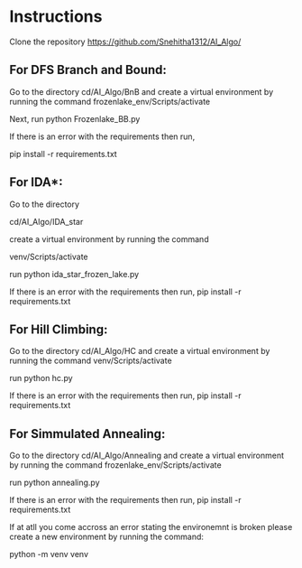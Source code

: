 # Instructions

Clone the repository https://github.com/Snehitha1312/AI_Algo/

## For DFS Branch and Bound:

Go to the directory cd/AI_Algo/BnB and create a virtual environment by running the command frozenlake_env/Scripts/activate

Next, run python Frozenlake_BB.py

If there is an error with the requirements then run,

pip install -r requirements.txt

## For IDA*:
Go to the directory

cd/AI_Algo/IDA_star

 create a virtual environment by running the command

 venv/Scripts/activate

run python ida_star_frozen_lake.py

If there is an error with the requirements then run,
pip install -r requirements.txt

## For Hill Climbing:

Go to the directory cd/AI_Algo/HC and create a virtual environment by running the command venv/Scripts/activate

run python hc.py

If there is an error with the requirements then run,
pip install -r requirements.txt

## For Simmulated Annealing:

Go to the directory cd/AI_Algo/Annealing and create a virtual environment by running the command frozenlake_env/Scripts/activate

run python annealing.py

If there is an error with the requirements then run,
pip install -r requirements.txt

If at atll you come accross an error stating the environemnt is broken please create a new environment by running the command:

python -m venv venv


